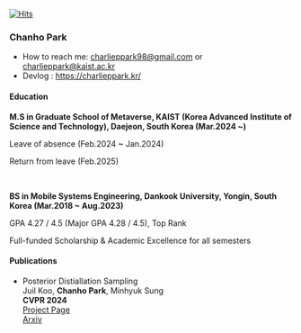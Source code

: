 [![Hits](https://hits.seeyoufarm.com/api/count/incr/badge.svg?url=https%3A%2F%2Fgithub.com%2Fcharlieppark&count_bg=%2379C83D&title_bg=%23555555&icon=&icon_color=%23E7E7E7&title=hits&edge_flat=false)](https://hits.seeyoufarm.com)

<h3>Chanho Park</h3>

- How to reach me: charlieppark98@gmail.com or charlieppark@kaist.ac.kr
- Devlog : https://charlieppark.kr/

<h4>Education</h4>

<b>M.S in Graduate School of Metaverse, KAIST (Korea Advanced Institute of Science and Technology), Daejeon, South Korea (Mar.2024 ~)</b>

Leave of absence (Feb.2024 ~ Jan.2024)

Return from leave (Feb.2025)

&nbsp;

<b>BS in Mobile Systems Engineering, Dankook University, Yongin, South Korea (Mar.2018 ~ Aug.2023)</b>

GPA 4.27 / 4.5 (Major GPA 4.28 / 4.5), Top Rank

Full-funded Scholarship & Academic Excellence for all semesters

<h4>Publications</h4>

<ul>
  <li>Posterior Distiallation Sampling<br>
    Juil Koo, <b>Chanho Park</b>, Minhyuk Sung<br>
    <b>CVPR 2024</b><br>
    <a href="https://posterior-distillation-sampling.github.io/">Project Page</a><br><a href="https://arxiv.org/abs/2311.13831">Arxiv</a></li>
</ul>
